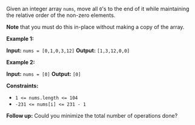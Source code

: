 Given an integer array `nums`, move all `0`'s to the end of it while maintaining the relative order of the non-zero elements.

**Note** that you must do this in-place without making a copy of the array.

**Example 1:**

**Input:** `nums = [0,1,0,3,12]`
**Output:** `[1,3,12,0,0]`

**Example 2:**

**Input:** `nums = [0]`
**Output:** `[0]`

**Constraints:**

-   `1 <= nums.length <= 104`
-   `-231 <= nums[i] <= 231 - 1`

**Follow up:** Could you minimize the total number of operations done?
